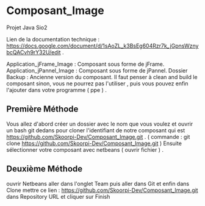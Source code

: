 # Composant_Image
Projet Java Sio2

Lien de la documentation technique : https://docs.google.com/document/d/1sAoZL_k3BsEg604Rzr7k_jGpnsWznybcQACvh9rY32U/edit .

Application_jFrame_Image : Composant sous forme de jFrame.
Application_jPannel_Image : Composant sous forme de jPannel.
Dossier Backup : Ancienne version du composant.
Il faut penser à clean and build le composant sinon, vous ne pourrez pas l'utiliser , puis vous pouvez enfin l'ajouter dans votre programme ( ppe ) .
## Première Méthode
Vous allez d'abord créer un dossier avec le nom que vous voulez et ouvrir un bash git dedans pour cloner l'identifiant de notre composant qui est https://github.com/Skoorpi-Dev/Composant_Image.git . ( commande : git clone https://github.com/Skoorpi-Dev/Composant_Image.git )
Ensuite sélectionner votre composant avec netbeans ( ouvrir fichier ) .

## Deuxième Méthode

ouvrir Netbeans aller dans l'onglet Team  puis aller dans Git  et enfin dans Clone  mettre ce lien : https://github.com/Skoorpi-Dev/Composant_Image.git dans Repository URL et cliquer sur Finish



